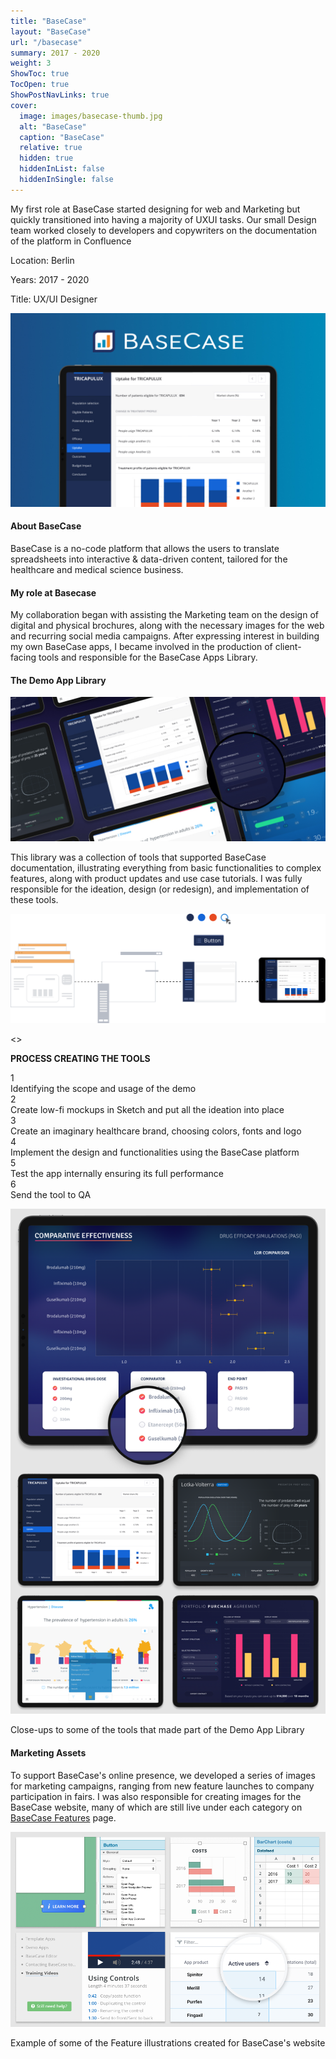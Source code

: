 ```yaml
---
title: "BaseCase"
layout: "BaseCase"
url: "/basecase"
summary: 2017 - 2020
weight: 3
ShowToc: true
TocOpen: true
ShowPostNavLinks: true
cover:
  image: images/basecase-thumb.jpg
  alt: "BaseCase"
  caption: "BaseCase"
  relative: true
  hidden: true
  hiddenInList: false
  hiddenInSingle: false
---
```


<div class="intro-info">

<p class="intro-description">My first role at BaseCase started designing for web and Marketing but quickly transitioned into having a majority of UXUI tasks. Our small Design team worked closely to developers and copywriters on the documentation of the platform in Confluence</p>
  <p class="intro-details no-margin-bottom">Location: Berlin</p>
  <p class="intro-details no-margin-bottom">Years: 2017 - 2020</p>
  <p class="intro-details no-margin-bottom">Title: UX/UI Designer</p>

</div>

![BaseCase](images/basecase-thumb.jpg)

#### About BaseCase

BaseCase is a no-code platform that allows the users to translate spreadsheets into interactive & data-driven content, tailored for the healthcare and medical science business.

#### My role at Basecase

My collaboration began with assisting the Marketing team on the design of digital and physical brochures, along with the necessary images for the web and recurring social media campaigns. After expressing interest in building my own BaseCase apps, I became involved in the production of client-facing tools and responsible for the BaseCase Apps Library.

#### The Demo App Library

![BaseCase Demo App](images/demo-apps.jpg)

This library was a collection of tools that supported BaseCase documentation, illustrating everything from basic functionalities to complex features, along with product updates and use case tutorials. I was fully responsible for the ideation, design (or redesign), and implementation of these tools.

![BC Demo Apps Brief](images/bc-demo-apps-brief.svg)

<<UPDATE WORKFLOW IMAGE>>

<strong style="text-transform: uppercase">Process creating the tools</strong>

<div class="numbering">
  <div class="numbers">1</div><span style="width:95%">Identifying the scope and usage of the demo</span>
</div>
<div class="numbering">
  <div class="numbers">2</div><span style="width:95%">Create low-fi mockups in Sketch and put all the ideation into place</span>
</div>
<div class="numbering">
  <div class="numbers">3</div><span style="width:95%">Create an imaginary healthcare brand, choosing colors, fonts and logo</span>
</div>
<div class="numbering">
  <div class="numbers">4</div><span style="width:95%">Implement the design and functionalities using the BaseCase platform</span>
</div>
<div class="numbering">
  <div class="numbers">5</div><span style="width:95%">Test the app internally ensuring its full performance</span>
</div>
<div class="numbering">
  <div class="numbers">6</div><span style="width:95%">Send the tool to QA</span>
</div>

![BC Demo Apps](images/basecase-detailed-demo.png)

<p class="photo-footnote">Close-ups to some of the tools that made part of the Demo App Library</p>

#### Marketing Assets

To support BaseCase's online presence, we developed a series of images for marketing campaigns, ranging from new feature launches to company participation in fairs. I was also responsible for creating images for the BaseCase website, many of which are still live under each category on <a href="https://basecase.com/features" target="_blank">BaseCase Features<span class="fi" style="background-image: url(images/ext-link.svg)"></span></a> page.

![BaseCase Features](images/basecase-features.png)

<p class="photo-footnote">Example of some of the Feature illustrations created for BaseCase's website</p>
